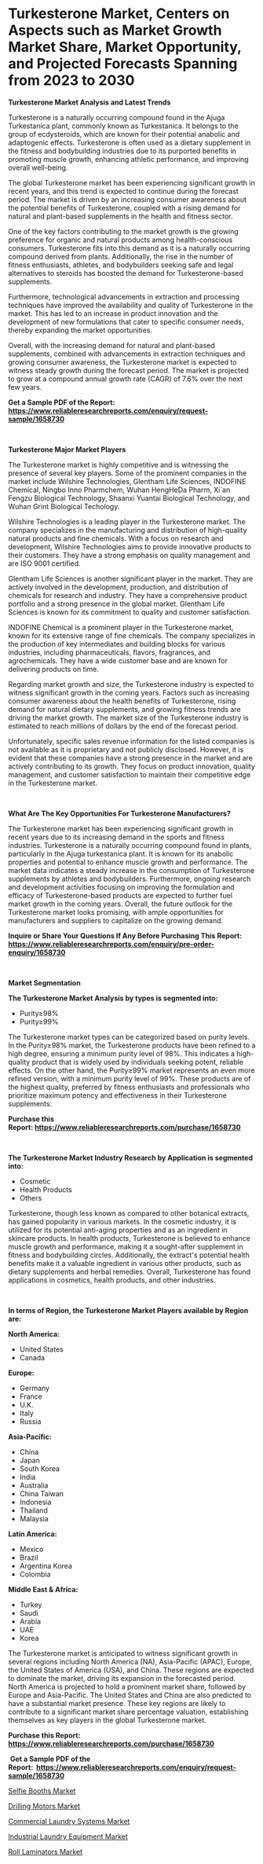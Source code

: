<p><h1>Turkesterone Market, Centers on Aspects such as Market Growth Market Share, Market Opportunity, and Projected Forecasts Spanning from 2023 to 2030</h1></p><p><strong>Turkesterone Market Analysis and Latest Trends</strong></p>
<p><p>Turkesterone is a naturally occurring compound found in the Ajuga Turkestanica plant, commonly known as Turkestanica. It belongs to the group of ecdysteroids, which are known for their potential anabolic and adaptogenic effects. Turkesterone is often used as a dietary supplement in the fitness and bodybuilding industries due to its purported benefits in promoting muscle growth, enhancing athletic performance, and improving overall well-being.</p><p>The global Turkesterone market has been experiencing significant growth in recent years, and this trend is expected to continue during the forecast period. The market is driven by an increasing consumer awareness about the potential benefits of Turkesterone, coupled with a rising demand for natural and plant-based supplements in the health and fitness sector.</p><p>One of the key factors contributing to the market growth is the growing preference for organic and natural products among health-conscious consumers. Turkesterone fits into this demand as it is a naturally occurring compound derived from plants. Additionally, the rise in the number of fitness enthusiasts, athletes, and bodybuilders seeking safe and legal alternatives to steroids has boosted the demand for Turkesterone-based supplements.</p><p>Furthermore, technological advancements in extraction and processing techniques have improved the availability and quality of Turkesterone in the market. This has led to an increase in product innovation and the development of new formulations that cater to specific consumer needs, thereby expanding the market opportunities.</p><p>Overall, with the increasing demand for natural and plant-based supplements, combined with advancements in extraction techniques and growing consumer awareness, the Turkesterone market is expected to witness steady growth during the forecast period. The market is projected to grow at a compound annual growth rate (CAGR) of 7.6% over the next few years.</p></p>
<p><strong>Get a Sample PDF of the Report:&nbsp; <a href="https://www.reliableresearchreports.com/enquiry/request-sample/1658730">https://www.reliableresearchreports.com/enquiry/request-sample/1658730</a></strong></p>
<p>&nbsp;</p>
<p><strong>Turkesterone Major Market Players</strong></p>
<p><p>The Turkesterone market is highly competitive and is witnessing the presence of several key players. Some of the prominent companies in the market include Wilshire Technologies, Glentham Life Sciences, INDOFINE Chemical, Ningbo Inno Pharmchem, Wuhan HengHeDa Pharm, Xi`an Fengzu Biological Technology, Shaanxi Yuantai Biological Technology, and Wuhan Grint Biological Techology. </p><p>Wilshire Technologies is a leading player in the Turkesterone market. The company specializes in the manufacturing and distribution of high-quality natural products and fine chemicals. With a focus on research and development, Wilshire Technologies aims to provide innovative products to their customers. They have a strong emphasis on quality management and are ISO 9001 certified.</p><p>Glentham Life Sciences is another significant player in the market. They are actively involved in the development, production, and distribution of chemicals for research and industry. They have a comprehensive product portfolio and a strong presence in the global market. Glentham Life Sciences is known for its commitment to quality and customer satisfaction.</p><p>INDOFINE Chemical is a prominent player in the Turkesterone market, known for its extensive range of fine chemicals. The company specializes in the production of key intermediates and building blocks for various industries, including pharmaceuticals, flavors, fragrances, and agrochemicals. They have a wide customer base and are known for delivering products on time.</p><p>Regarding market growth and size, the Turkesterone industry is expected to witness significant growth in the coming years. Factors such as increasing consumer awareness about the health benefits of Turkesterone, rising demand for natural dietary supplements, and growing fitness trends are driving the market growth. The market size of the Turkesterone industry is estimated to reach millions of dollars by the end of the forecast period.</p><p>Unfortunately, specific sales revenue information for the listed companies is not available as it is proprietary and not publicly disclosed. However, it is evident that these companies have a strong presence in the market and are actively contributing to its growth. They focus on product innovation, quality management, and customer satisfaction to maintain their competitive edge in the Turkesterone market.</p></p>
<p>&nbsp;</p>
<p><strong>What Are The Key Opportunities For Turkesterone Manufacturers?</strong></p>
<p><p>The Turkesterone market has been experiencing significant growth in recent years due to its increasing demand in the sports and fitness industries. Turkesterone is a naturally occurring compound found in plants, particularly in the Ajuga turkestanica plant. It is known for its anabolic properties and potential to enhance muscle growth and performance. The market data indicates a steady increase in the consumption of Turkesterone supplements by athletes and bodybuilders. Furthermore, ongoing research and development activities focusing on improving the formulation and efficacy of Turkesterone-based products are expected to further fuel market growth in the coming years. Overall, the future outlook for the Turkesterone market looks promising, with ample opportunities for manufacturers and suppliers to capitalize on the growing demand.</p></p>
<p><strong>Inquire or Share Your Questions If Any Before Purchasing This Report: <a href="https://www.reliableresearchreports.com/enquiry/pre-order-enquiry/1658730">https://www.reliableresearchreports.com/enquiry/pre-order-enquiry/1658730</a></strong></p>
<p>&nbsp;</p>
<p><strong>Market Segmentation</strong></p>
<p><strong>The Turkesterone Market Analysis by types is segmented into:</strong></p>
<p><ul><li>Purity≥98%</li><li>Purity≥99%</li></ul></p>
<p><p>The Turkesterone market types can be categorized based on purity levels. In the Purity≥98% market, the Turkesterone products have been refined to a high degree, ensuring a minimum purity level of 98%. This indicates a high-quality product that is widely used by individuals seeking potent, reliable effects. On the other hand, the Purity≥99% market represents an even more refined version, with a minimum purity level of 99%. These products are of the highest quality, preferred by fitness enthusiasts and professionals who prioritize maximum potency and effectiveness in their Turkesterone supplements.</p></p>
<p><strong>Purchase this Report:&nbsp;<a href="https://www.reliableresearchreports.com/purchase/1658730">https://www.reliableresearchreports.com/purchase/1658730</a></strong></p>
<p>&nbsp;</p>
<p><strong>The Turkesterone Market Industry Research by Application is segmented into:</strong></p>
<p><ul><li>Cosmetic</li><li>Health Products</li><li>Others</li></ul></p>
<p><p>Turkesterone, though less known as compared to other botanical extracts, has gained popularity in various markets. In the cosmetic industry, it is utilized for its potential anti-aging properties and as an ingredient in skincare products. In health products, Turkesterone is believed to enhance muscle growth and performance, making it a sought-after supplement in fitness and bodybuilding circles. Additionally, the extract's potential health benefits make it a valuable ingredient in various other products, such as dietary supplements and herbal remedies. Overall, Turkesterone has found applications in cosmetics, health products, and other industries.</p></p>
<p>&nbsp;</p>
<p><strong>In terms of Region, the Turkesterone Market Players available by Region are:</strong></p>
<p>
    <p> <strong> North America: </strong>
        <ul>
            <li>United States</li>
            <li>Canada</li>
        </ul>
        </p> 
    <p> <strong> Europe: </strong>
        <ul>
            <li>Germany</li>
            <li>France</li>
            <li>U.K.</li>
            <li>Italy</li>
            <li>Russia</li>
        </ul>
        </p> 
    <p> <strong> Asia-Pacific: </strong>
        <ul>
            <li>China</li>
            <li>Japan</li>
            <li>South Korea</li>
            <li>India</li>
            <li>Australia</li>
            <li>China Taiwan</li>
            <li>Indonesia</li>
            <li>Thailand</li>
            <li>Malaysia</li>
        </ul>
        </p> 
    <p> <strong> Latin America: </strong>
        <ul>
            <li>Mexico</li>
            <li>Brazil</li>
            <li>Argentina Korea</li>
            <li>Colombia</li>
        </ul>
        </p> 
    <p> <strong> Middle East & Africa: </strong>
        <ul>
            <li>Turkey</li>
            <li>Saudi</li>
            <li>Arabia</li>
            <li>UAE</li>
            <li>Korea</li>
        </ul>
    </p>
    </p>
<p><p>The Turkesterone market is anticipated to witness significant growth in several regions including North America (NA), Asia-Pacific (APAC), Europe, the United States of America (USA), and China. These regions are expected to dominate the market, driving its expansion in the forecasted period. North America is projected to hold a prominent market share, followed by Europe and Asia-Pacific. The United States and China are also predicted to have a substantial market presence. These key regions are likely to contribute to a significant market share percentage valuation, establishing themselves as key players in the global Turkesterone market.</p></p>
<p><strong>Purchase this Report: <a href="https://www.reliableresearchreports.com/purchase/1658730">https://www.reliableresearchreports.com/purchase/1658730</a></strong></p>
<p>&nbsp;<strong>Get a Sample PDF of the Report:&nbsp;&nbsp;<a href="https://www.reliableresearchreports.com/enquiry/request-sample/1658730">https://www.reliableresearchreports.com/enquiry/request-sample/1658730</a></strong></p>
<p><strong></strong></p>
<p><p><a href="https://medium.com/@deniseharvey70/selfie-booths-market-outlook-industry-overview-and-forecast-2023-to-2030-da0ff5189289">Selfie Booths Market</a></p><p><a href="https://medium.com/@adealoshi97/drilling-motors-market-analysis-its-cagr-market-segmentation-and-global-industry-overview-d23c2e9b319a">Drilling Motors Market</a></p><p><a href="https://medium.com/@loririce03/commercial-laundry-systems-market-analysis-its-cagr-market-segmentation-and-global-industry-003bbf732962">Commercial Laundry Systems Market</a></p><p><a href="https://medium.com/@catherinemartinez15/industrial-laundry-equipment-market-focuses-on-market-share-size-and-projected-forecast-till-2030-80074313c6df">Industrial Laundry Equipment Market</a></p><p><a href="https://medium.com/@kcekkboop72786/roll-laminators-market-size-cagr-trends-2024-2030-50d99ff78d34">Roll Laminators Market</a></p></p>
